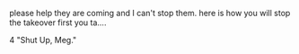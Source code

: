please help they are coming and I can't stop them. here is how you will stop the takeover first you ta....

4 "Shut Up, Meg." 








